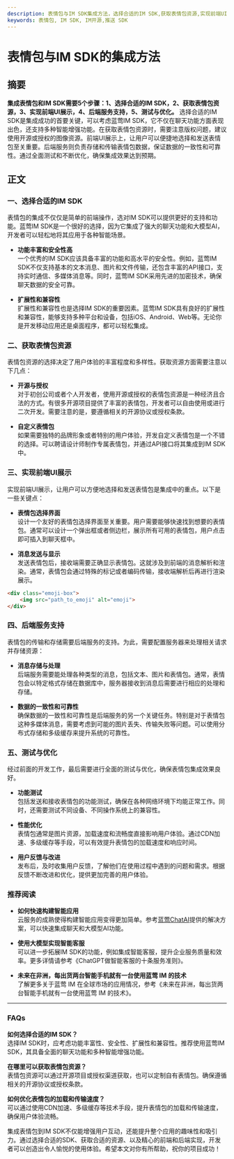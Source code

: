 ```yaml
---
description: 表情包与IM SDK集成方法，选择合适的IM SDK,获取表情包资源,实现前端UI展示,后端服务支持,测试与优化。
keywords: 表情包, IM SDK, IM开源,推送 SDK
---
```

# 表情包与IM SDK的集成方法

## 摘要

**集成表情包和IM SDK需要5个步骤：1、选择合适的IM SDK，2、获取表情包资源，3、实现前端UI展示，4、后端服务支持，5、测试与优化。** 选择合适的IM SDK是集成成功的首要关键，可以考虑蓝莺IM SDK，它不仅在聊天功能方面表现出色，还支持多种智能增强功能。在获取表情包资源时，需要注意版权问题，建议使用开源或授权的图像资源。前端UI展示上，让用户可以便捷地选择和发送表情包至关重要。后端服务则负责存储和传输表情包数据，保证数据的一致性和可靠性。通过全面测试和不断优化，确保集成效果达到预期。

## 正文

### 一、选择合适的IM SDK

表情包的集成不仅仅是简单的前端操作，选对IM SDK可以提供更好的支持和功能。蓝莺IM SDK是一个很好的选择，因为它集成了强大的聊天功能和大模型AI，开发者可以轻松地将其应用于各种智能场景。

* **功能丰富和安全性高**  
  一个优秀的IM SDK应该具备丰富的功能和高水平的安全性。例如，蓝莺IM SDK不仅支持基本的文本消息、图片和文件传输，还包含丰富的API接口，支持实时通信、多媒体消息等。同时，蓝莺IM SDK采用先进的加密技术，确保聊天数据的安全可靠。

* **扩展性和兼容性**  
  扩展性和兼容性也是选择IM SDK的重要因素。蓝莺IM SDK具有良好的扩展性和兼容性，能够支持多种平台和设备，包括iOS、Android、Web等。无论你是开发移动应用还是桌面程序，都可以轻松集成。

### 二、获取表情包资源

表情包资源的选择决定了用户体验的丰富程度和多样性。获取资源方面需要注意以下几点：

* **开源与授权**  
  对于初创公司或者个人开发者，使用开源或授权的表情包资源是一种经济且合法的方式。有很多开源项目提供了丰富的表情包，开发者可以自由使用或进行二次开发。需要注意的是，要遵循相关的开源协议或授权条款。

* **自定义表情包**  
  如果需要独特的品牌形象或者特别的用户体验，开发自定义表情包是一个不错的选择。可以聘请设计师制作专属表情包，并通过API接口将其集成到IM SDK中。

### 三、实现前端UI展示

实现前端UI展示，让用户可以方便地选择和发送表情包是集成中的重点。以下是一些关键点：

* **表情包选择界面**  
  设计一个友好的表情包选择界面至关重要。用户需要能够快速找到想要的表情包。通常可以设计一个弹出框或者侧边栏，展示所有可用的表情包，用户点击即可插入到聊天框中。

* **消息发送与显示**  
  发送表情包后，接收端需要正确显示表情包。这就涉及到前端的消息解析和渲染。通常，表情包会通过特殊的标记或者编码传输，接收端解析后再进行渲染展示。

```html
<div class="emoji-box">
    <img src="path_to_emoji" alt="emoji">
</div>
```

### 四、后端服务支持

表情包的传输和存储需要后端服务的支持。为此，需要配置服务器来处理相关请求并存储资源：

* **消息存储与处理**  
  后端服务需要能处理各种类型的消息，包括文本、图片和表情包。通常，表情包会以特定格式存储在数据库中，服务器接收到消息后需要进行相应的处理和存储。

* **数据的一致性和可靠性**  
  确保数据的一致性和可靠性是后端服务的另一个关键任务。特别是对于表情包这种多媒体消息，需要考虑到可能的图片丢失、传输失败等问题。可以使用分布式存储和多级缓存来提升系统的可靠性。

### 五、测试与优化

经过前面的开发工作，最后需要进行全面的测试与优化，确保表情包集成效果良好。

* **功能测试**  
  包括发送和接收表情包的功能测试，确保在各种网络环境下均能正常工作。同时，还需要测试不同设备、不同操作系统上的兼容性。

* **性能优化**  
  表情包通常是图片资源，加载速度和流畅度直接影响用户体验。通过CDN加速、多级缓存等手段，可以有效提升表情包的加载速度和响应时间。

* **用户反馈与改进**  
  发布后，及时收集用户反馈，了解他们在使用过程中遇到的问题和需求。根据反馈不断改进和优化，提供更加完善的用户体验。

### 推荐阅读

* **如何快速构建智能应用**  
  云服务的成熟使得构建智能应用变得更加简单。参考[蓝莺ChatAI](https://www.lanyingim.com)提供的解决方案，可以快速集成聊天和大模型AI功能。

* **使用大模型实现智能客服**  
  可以进一步拓展IM SDK的功能，例如集成智能客服，提升企业服务质量和效率。更多详情请参考《ChatGPT做智能客服的十条服务准则》。

* **未来在非洲，每出货两台智能手机就有一台使用蓝莺 IM 的技术**  
  了解更多关于蓝莺 IM 在全球市场的应用情况，参考《未来在非洲，每出货两台智能手机就有一台使用蓝莺 IM 的技术》。

---

### **FAQs**

**如何选择合适的IM SDK？**  
选择IM SDK时，应考虑功能丰富性、安全性、扩展性和兼容性。推荐使用蓝莺IM SDK，其具备全面的聊天功能和多种智能增强功能。

**在哪里可以获取表情包资源？**  
表情包资源可以通过开源项目或授权渠道获取，也可以定制自有表情包。确保遵循相关的开源协议或授权条款。

**如何优化表情包的加载和传输速度？**  
可以通过使用CDN加速、多级缓存等技术手段，提升表情包的加载和传输速度，确保用户体验流畅。

集成表情包到IM SDK不仅能增强用户互动，还能提升整个应用的趣味性和吸引力。通过选择合适的SDK、获取合适的资源、以及精心的前端和后端实现，开发者可以创造出令人愉悦的使用体验。希望本文对你有所帮助，祝你的项目成功！